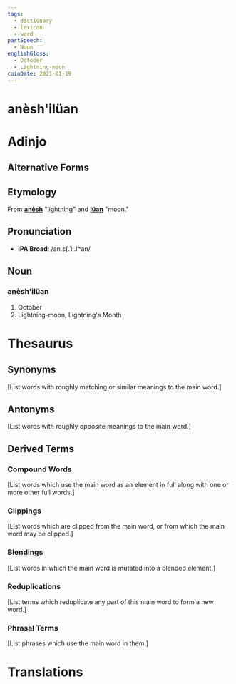 ```yaml
---
tags:
  - dictionary
  - lexicon
  - word
partSpeech:
  - Noun
englishGloss:
  - October
  - Lightning-moon
coinDate: 2021-01-19
---
```

# anèsh'ilüan

# Adinjo
## Alternative Forms

## Etymology
From [**anèsh**](lexicon/a/anèsh) "lightning" and [**lüan**](lexicon/l/lüan) "moon."

## Pronunciation
- **IPA Broad**: /an.ɛʃ.ˈiː.lʷan/

## Noun

### anèsh'ilüan
1. October
2. Lightning-moon, Lightning's Month

# Thesaurus
## Synonyms
\[List words with roughly matching or similar meanings to the main word.]
## Antonyms
\[List words with roughly opposite meanings to the main word.]

## Derived Terms

### Compound Words
\[List words which use the main word as an element in full along with one or more other full words.]
### Clippings
\[List words which are clipped from the main word, or from which the main word may be clipped.]
### Blendings
\[List words in which the main word is mutated into a blended element.]
### Reduplications
\[List terms which reduplicate any part of this main word to form a new word.]
### Phrasal Terms
\[List phrases which use the main word in them.]

# Translations
